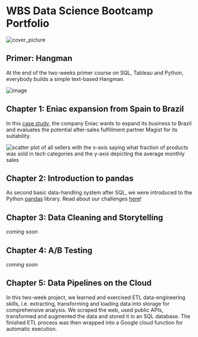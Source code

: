 # WBS Data Science Bootcamp Portfolio

![cover_picture](<0. Hangman game with Python/cover_pciture.webp>)

## Primer: Hangman

At the end of the two-weeks primer course on SQL, Tableau and Python, everybody builds a simple text-based Hangman.

![image](https://github.com/lisardo-iniesta/datascience-bootcamp/assets/126266573/26de6cc6-dfc7-4e5d-bc03-3b6b4a23574d)

## Chapter 1: Eniac expansion from Spain to Brazil

In this [case study](<1. Data Driven Businesses with SQL & Tableau>), the company Eniac wants to expand
its business to Brazil and evaluates the potential after-sales fulfillment partner
Magist for its suitability.


![scatter plot of all sellers with the x-axis saying what fraction of products was sold in tech categories and the y-axis depicting the average monthly sales](<1. Data Driven Businesses with SQL & Tableau/images/Sellers_ Monthly Sales and Tech Affinity.png>)

## Chapter 2: Introduction to pandas

As second basic data-handling system after SQL, we were introduced to the Python
[pandas](https://pandas.pydata.org/) library.
Read about our challenges [here](<2. Pandas>)!

## Chapter 3: Data Cleaning and Storytelling
*coming soon*

## Chapter 4: A/B Testing
*coming soon*

## Chapter 5: Data Pipelines on the Cloud

In this two-week project, we learned and exercised ETL data-engineering skills, i.e. extracting, transforming and loading data into storage for comprehensive analysis. We scraped the web, used public APIs, transformed and augmented the data and stored it in an SQL database. The finished ETL process was then wrapped into a Google cloud function for automatic execution.


